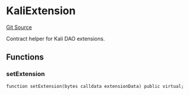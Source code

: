 # KaliExtension
[Git Source](https://github.com/kalidao/keep/blob/bf21b4d1d146ef800f17003b87f2cf6914c6539e/src/extensions/dao/utils/KaliExtension.sol)

Contract helper for Kali DAO extensions.


## Functions
### setExtension


```solidity
function setExtension(bytes calldata extensionData) public virtual;
```

